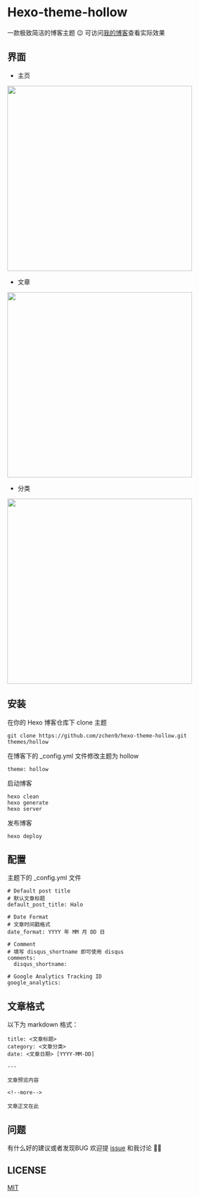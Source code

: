 # Hexo-theme-hollow

一款极致简洁的博客主题 😉 可访问[我的博客](http://www.chen9.info/fragment/)查看实际效果


## 界面

- 主页

<img src="http://7xic0o.com1.z0.glb.clouddn.com/hexo-theme-hollow-01.png" width="420"/>

- 文章

<img src="http://7xic0o.com1.z0.glb.clouddn.com/hexo-theme-hollow-02.png" width="420"/>

- 分类

<img src="http://7xic0o.com1.z0.glb.clouddn.com/hexo-theme-hollow-03.png" width="420"/>


## 安装

在你的 Hexo 博客仓库下 clone 主题

	git clone https://github.com/zchen9/hexo-theme-hollow.git themes/hollow
	
在博客下的 _config.yml 文件修改主题为 hollow
	
	theme: hollow

启动博客

	hexo clean
	hexo generate
	hexo server
	
发布博客

	hexo deploy
	
## 配置

主题下的 _config.yml 文件

	# Default post title
	# 默认文章标题
	default_post_title: Halo
	
	# Date Format
	# 文章时间戳格式
	date_format: YYYY 年 MM 月 DD 日
	
	# Comment 
	# 填写 disqus_shortname 即可使用 disqus
	comments:
	  disqus_shortname: 
	
	# Google Analytics Tracking ID
	google_analytics: 
	 
## 文章格式

以下为 markdown 格式：

```
title: <文章标题>
category: <文章分类>
date: <文章日期> [YYYY-MM-DD]

---

文章预览内容

<!--more-->

文章正文在此

```

	
## 问题

有什么好的建议或者发现BUG 欢迎提 [issue](https://github.com/zchen9/hexo-theme-hollow/issues) 和我讨论 🙋🏻


## LICENSE

[MIT](https://github.com/zchen9/hexo-theme-hollow/blob/master/LICENSE)

